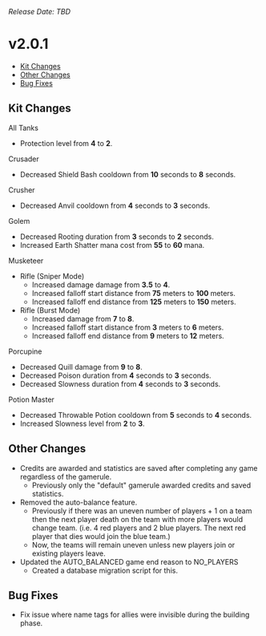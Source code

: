 _Release Date: TBD_

# v2.0.1

- [Kit Changes](#kit-changes)
- [Other Changes](#other-changes)
- [Bug Fixes](#bug-fixes)

## Kit Changes

All Tanks

- Protection level from **4** to **2**.

Crusader

- Decreased Shield Bash cooldown from **10** seconds to **8** seconds.

Crusher

- Decreased Anvil cooldown from **4** seconds to **3** seconds.

Golem

- Decreased Rooting duration from **3** seconds to **2** seconds.
- Increased Earth Shatter mana cost from **55** to **60** mana.

Musketeer

- Rifle (Sniper Mode)
  - Increased damage damage from **3.5** to **4**.
  - Increased falloff start distance from **75** meters to **100** meters.
  - Increased falloff end distance from **125** meters to **150** meters.
- Rifle (Burst Mode)
  - Increased damage from **7** to **8**.
  - Increased falloff start distance from **3** meters to **6** meters.
  - Increased falloff end distance from **9** meters to **12** meters.

Porcupine

- Decreased Quill damage from **9** to **8**.
- Decreased Poison duration from **4** seconds to **3** seconds.
- Decreased Slowness duration from **4** seconds to **3** seconds.

Potion Master

- Decreased Throwable Potion cooldown from **5** seconds to **4** seconds.
- Increased Slowness level from **2** to **3**.

## Other Changes

- Credits are awarded and statistics are saved after completing any game regardless of the gamerule.
  - Previously only the "default" gamerule awarded credits and saved statistics.
- Removed the auto-balance feature.
  - Previously if there was an uneven number of players + 1 on a team then the next player death on the team with more players would change team. (i.e. 4 red players and 2 blue players. The next red player that dies would join the blue team.)
  - Now, the teams will remain uneven unless new players join or existing players leave.
- Updated the AUTO_BALANCED game end reason to NO_PLAYERS
  - Created a database migration script for this.

## Bug Fixes

- Fix issue where name tags for allies were invisible during the building phase.
